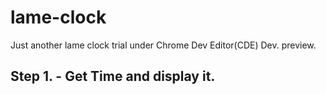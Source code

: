 lame-clock
==========

Just another lame clock trial under Chrome Dev Editor(CDE) Dev. preview.

Step 1. - Get Time and display it.
--------

